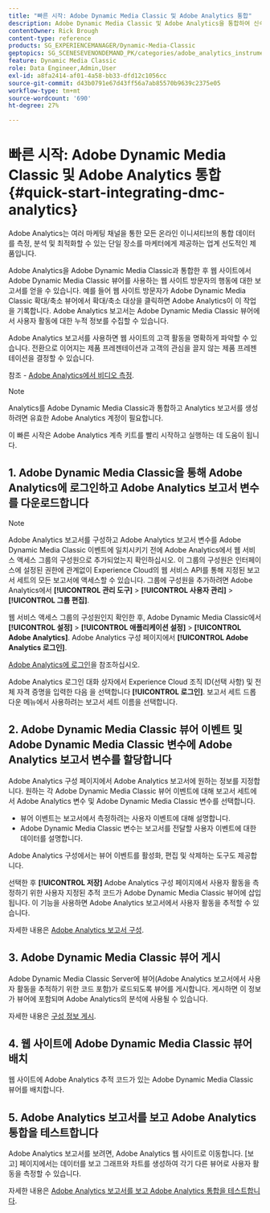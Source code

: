 ```yaml
---
title: "빠른 시작: Adobe Dynamic Media Classic 및 Adobe Analytics 통합"
description: Adobe Dynamic Media Classic 및 Adobe Analytics을 통합하여 신속하게 구축하고 실행하는 방법에 대한 소개 및 빠른 시작.
contentOwner: Rick Brough
content-type: reference
products: SG_EXPERIENCEMANAGER/Dynamic-Media-Classic
geptopics: SG_SCENESEVENONDEMAND_PK/categories/adobe_analytics_instrumentation_kit
feature: Dynamic Media Classic
role: Data Engineer,Admin,User
exl-id: a8fa2414-af01-4a58-bb33-dfd12c1056cc
source-git-commit: d43b0791e67d43ff56a7ab85570b9639c2375e05
workflow-type: tm+mt
source-wordcount: '690'
ht-degree: 27%

---
```


# 빠른 시작: Adobe Dynamic Media Classic 및 Adobe Analytics 통합 {#quick-start-integrating-dmc-analytics}

Adobe Analytics는 여러 마케팅 채널을 통한 모든 온라인 이니셔티브의 통합 데이터를 측정, 분석 및 최적화할 수 있는 단일 장소를 마케터에게 제공하는 업계 선도적인 제품입니다.

Adobe Analytics을 Adobe Dynamic Media Classic과 통합한 후 웹 사이트에서 Adobe Dynamic Media Classic 뷰어를 사용하는 웹 사이트 방문자의 행동에 대한 보고서를 얻을 수 있습니다. 예를 들어 웹 사이트 방문자가 Adobe Dynamic Media Classic 확대/축소 뷰어에서 확대/축소 대상을 클릭하면 Adobe Analytics이 이 작업을 기록합니다. Adobe Analytics 보고서는 Adobe Dynamic Media Classic 뷰어에서 사용자 활동에 대한 누적 정보를 수집할 수 있습니다.

Adobe Analytics 보고서를 사용하면 웹 사이트의 고객 활동을 명확하게 파악할 수 있습니다. 전환으로 이어지는 제품 프레젠테이션과 고객의 관심을 끌지 않는 제품 프레젠테이션을 결정할 수 있습니다.

참조 - [Adobe Analytics에서 비디오 측정](https://experienceleague.adobe.com/docs/media-analytics/using/media-overview.html).

>[!NOTE]
>
>Analytics를 Adobe Dynamic Media Classic과 통합하고 Analytics 보고서를 생성하려면 유효한 Adobe Analytics 계정이 필요합니다.

이 빠른 시작은 Adobe Analytics 계측 키트를 빨리 시작하고 실행하는 데 도움이 됩니다.

## 1. Adobe Dynamic Media Classic을 통해 Adobe Analytics에 로그인하고 Adobe Analytics 보고서 변수를 다운로드합니다

>[!NOTE]
>
>Adobe Analytics 보고서를 구성하고 Adobe Analytics 보고서 변수를 Adobe Dynamic Media Classic 이벤트에 일치시키기 전에 Adobe Analytics에서 웹 서비스 액세스 그룹의 구성원으로 추가되었는지 확인하십시오. 이 그룹의 구성원은 인터페이스에 설정된 권한에 관계없이 Experience Cloud의 웹 서비스 API를 통해 지정된 보고서 세트의 모든 보고서에 액세스할 수 있습니다. 그룹에 구성원을 추가하려면 Adobe Analytics에서 **[!UICONTROL 관리 도구]** > **[!UICONTROL 사용자 관리]** > **[!UICONTROL 그룹 편집]**.

웹 서비스 액세스 그룹의 구성원인지 확인한 후, Adobe Dynamic Media Classic에서 **[!UICONTROL 설정]** > **[!UICONTROL 애플리케이션 설정]** > **[!UICONTROL Adobe Analytics]**. Adobe Analytics 구성 페이지에서 **[!UICONTROL Adobe Analytics 로그인]**.

[Adobe Analytics에 로그인](log-analytics.md#log_in_to_adobe_analytics)을 참조하십시오.

Adobe Analytics 로그인 대화 상자에서 Experience Cloud 조직 ID(선택 사항) 및 전체 자격 증명을 입력한 다음 을 선택합니다 **[!UICONTROL 로그인]**. 보고서 세트 드롭다운 메뉴에서 사용하려는 보고서 세트 이름을 선택합니다.

## 2. Adobe Dynamic Media Classic 뷰어 이벤트 및 Adobe Dynamic Media Classic 변수에 Adobe Analytics 보고서 변수를 할당합니다

Adobe Analytics 구성 페이지에서 Adobe Analytics 보고서에 원하는 정보를 지정합니다. 원하는 각 Adobe Dynamic Media Classic 뷰어 이벤트에 대해 보고서 세트에서 Adobe Analytics 변수 및 Adobe Dynamic Media Classic 변수를 선택합니다.

* 뷰어 이벤트는 보고서에서 측정하려는 사용자 이벤트에 대해 설명합니다.
* Adobe Dynamic Media Classic 변수는 보고서를 전달할 사용자 이벤트에 대한 데이터를 설명합니다.

Adobe Analytics 구성에서는 뷰어 이벤트를 활성화, 편집 및 삭제하는 도구도 제공합니다.

선택한 후 **[!UICONTROL 저장]** Adobe Analytics 구성 페이지에서 사용자 활동을 측정하기 위한 사용자 지정된 추적 코드가 Adobe Dynamic Media Classic 뷰어에 삽입됩니다. 이 기능을 사용하면 Adobe Analytics 보고서에서 사용자 활동을 추적할 수 있습니다.

자세한 내용은 [Adobe Analytics 보고서 구성](configuring-analytics-reports.md#configuring_adobe_analytics_reports).

## 3. Adobe Dynamic Media Classic 뷰어 게시

Adobe Dynamic Media Classic Server에 뷰어(Adobe Analytics 보고서에서 사용자 활동을 추적하기 위한 코드 포함)가 로드되도록 뷰어를 게시합니다. 게시하면 이 정보가 뷰어에 포함되며 Adobe Analytics의 분석에 사용될 수 있습니다.

자세한 내용은 [구성 정보 게시](publishing-analytics-configuration-information.md#publishing_adobe_analytics_configuration_information).

## 4. 웹 사이트에 Adobe Dynamic Media Classic 뷰어 배치

웹 사이트에 Adobe Analytics 추적 코드가 있는 Adobe Dynamic Media Classic 뷰어를 배치합니다.

## 5. Adobe Analytics 보고서를 보고 Adobe Analytics 통합을 테스트합니다

Adobe Analytics 보고서를 보려면, Adobe Analytics 웹 사이트로 이동합니다. [보고] 페이지에서는 데이터를 보고 그래프와 차트를 생성하여 각기 다른 뷰어로 사용자 활동을 측정할 수 있습니다.

자세한 내용은 [Adobe Analytics 보고서를 보고 Adobe Analytics 통합을 테스트합니다](testing-integration-viewing-analytics-report.md#testing_the_integration_by_viewing_an_adobe_analytics_report).

